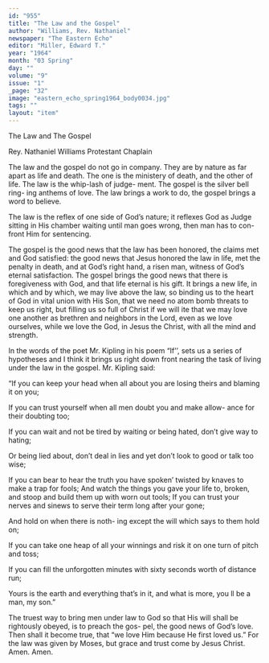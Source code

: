 ```yaml
---
id: "955"
title: "The Law and the Gospel"
author: "Williams, Rev. Nathaniel"
newspaper: "The Eastern Echo"
editor: "Miller, Edward T."
year: "1964"
month: "03 Spring"
day: ""
volume: "9"
issue: "1"
_page: "32"
image: "eastern_echo_spring1964_body0034.jpg"
tags: ""
layout: "item"
---
```

The Law and The Gospel

Rey. Nathaniel Williams
Protestant Chaplain

The law and the gospel do not go in
company. They are by nature as far
apart as life and death. The one is the
ministery of death, and the other of
life. The law is the whip-lash of judge-
ment. The gospel is the silver bell ring-
ing anthems of love. The law brings a
work to do, the gospel brings a word to
believe.

The law is the reflex of one side of
God’s nature; it reflexes God as Judge
sitting in His chamber waiting until
man goes wrong, then man has to con-
front Him for sentencing.

The gospel is the good news that the
law has been honored, the claims met
and God satisfied: the good news that
Jesus honored the law in life, met the
penalty in death, and at God’s right
hand, a risen man, witness of God’s
eternal satisfaction. The gospel brings
the good news that there is foregiveness
with God, and that life eternal is his
gift. It brings a new life, in which and
by which, we may live above the law,
so binding us to the heart of God in
vital union with His Son, that we need
no atom bomb threats to keep us right,
but filling us so full of Christ if we will
ite that we may love one another as
brethren and neighbors in the Lord,
even as we love ourselves, while we
love the God, in Jesus the Christ, with
all the mind and strength.

In the words of the poet Mr. Kipling
in his poem “If’’, sets us a series of
hypotheses and I think it brings us
right down front nearing the task of
living under the law in the gospel. Mr.
Kipling said:

“If you can keep your head when
all about you are losing theirs and
blaming it on you;

If you can trust yourself when all
men doubt you and make allow-
ance for their doubting too;

If you can wait and not be tired
by waiting or being hated, don’t
give way to hating;

Or being lied about, don’t deal in
lies and yet don’t look to good or
talk too wise;

If you can bear to hear the truth
you have spoken’ twisted by
knaves to make a trap for fools;
And watch the things you gave
your life to, broken, and stoop and
build them up with worn out tools;
If you can trust your nerves and
sinews to serve their term long
after your gone;

And hold on when there is noth-
ing except the will which says to
them hold on;

If you can take one heap of all
your winnings and risk it on one
turn of pitch and toss;

If you can fill the unforgotten
minutes with sixty seconds worth
of distance run;

Yours is the earth and everything
that’s in it, and what is more,
you ll be a man, my son.”

The truest way to bring men under
law to God so that His will shall be
rightously obeyed, is to preach the gos-
pel, the good news of God’s love. Then
shall it become true, that “we love Him
because He first loved us.” For the law
was given by Moses, but grace and trust
come by Jesus Christ. Amen. Amen.
